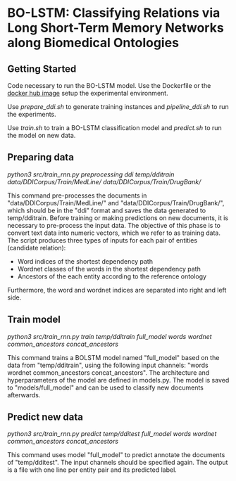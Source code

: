 # BO-LSTM: Classifying Relations via Long Short-Term Memory Networks along Biomedical Ontologies

## Getting Started
Code necessary to run the BO-LSTM model. Use the Dockerfile or the [docker hub image](https://hub.docker.com/r/andrelamurias/bolstm/) setup the experimental environment.

Use *prepare_ddi.sh* to generate training instances and *pipeline_ddi.sh* to run the experiments.

Use *train.sh* to train a BO-LSTM classification model and *predict.sh* to run the model on new data.

## Preparing data
*python3 src/train_rnn.py preprocessing ddi temp/dditrain data/DDICorpus/Train/MedLine/ data/DDICorpus/Train/DrugBank/*

This command pre-processes the documents in "data/DDICorpus/Train/MedLine/" and "data/DDICorpus/Train/DrugBank/", which should be in the "ddi" format and saves the data generated to temp/dditrain.
Before training or making predictions on new documents, it is necessary to pre-process the input data.
The objective of this phase is to convert text data into numeric vectors, which we refer to as training data.
The script produces three types of inputs for each pair of entities (candidate relation):
* Word indices of the shortest dependency path
* Wordnet classes of the words in the shortest dependency path
* Ancestors of the each entity according to the reference ontology

Furthermore, the word and wordnet indices are separated into right and left side.


## Train model
*python3 src/train_rnn.py train temp/dditrain full_model words wordnet common_ancestors concat_ancestors*

This command trains a BOLSTM model named "full_model" based on the data from "temp/dditrain", using the following input channels: "words wordnet common_ancestors concat_ancestors".
The architecture and hyperparameters of the model are defined in models.py.
The model is saved to "models/full_model" and can be used to classify new documents afterwards.

## Predict new data
*python3 src/train_rnn.py predict temp/dditest full_model words wordnet common_ancestors concat_ancestors*

This command uses model "full_model" to predict annotate the documents of "temp/dditest".
The input channels should be specified again. 
The output is a file with one line per entity pair and its predicted label.